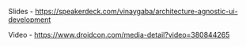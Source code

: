 Slides - https://speakerdeck.com/vinaygaba/architecture-agnostic-ui-development

Video - https://www.droidcon.com/media-detail?video=380844265

